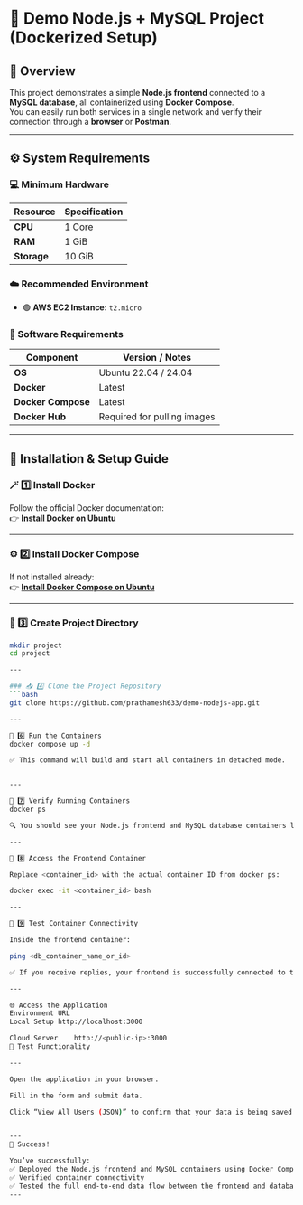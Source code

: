 # 🚀 Demo Node.js + MySQL Project (Dockerized Setup)

## 🧠 Overview
This project demonstrates a simple **Node.js frontend** connected to a **MySQL database**, all containerized using **Docker Compose**.  
You can easily run both services in a single network and verify their connection through a **browser** or **Postman**.

---

## ⚙️ System Requirements

### 💻 Minimum Hardware
| Resource | Specification |
|-----------|----------------|
| **CPU**   | 1 Core |
| **RAM**   | 1 GiB |
| **Storage** | 10 GiB |

### ☁️ Recommended Environment
- 🟢 **AWS EC2 Instance:** `t2.micro`

### 🧰 Software Requirements
| Component | Version / Notes |
|------------|----------------|
| **OS** | Ubuntu 22.04 / 24.04 |
| **Docker** | Latest |
| **Docker Compose** | Latest |
| **Docker Hub** | Required for pulling images |

---

## 🧾 Installation & Setup Guide

### 🪄 1️⃣ Install Docker
Follow the official Docker documentation:  
👉 [**Install Docker on Ubuntu**](https://docs.docker.com/engine/install/ubuntu/)

---

### ⚙️ 2️⃣ Install Docker Compose
If not installed already:  
👉 [**Install Docker Compose on Ubuntu**](https://www.digitalocean.com/community/tutorials/how-to-install-and-use-docker-compose-on-ubuntu-20-04)

---

### 📁 3️⃣ Create Project Directory
```bash
mkdir project
cd project

---

### 📥 4️⃣ Clone the Project Repository
```bash
git clone https://github.com/prathamesh633/demo-nodejs-app.git

---

🚀 6️⃣ Run the Containers
docker compose up -d

✅ This command will build and start all containers in detached mode.


---

🧰 7️⃣ Verify Running Containers
docker ps

🔍 You should see your Node.js frontend and MySQL database containers listed.

---

🐚 8️⃣ Access the Frontend Container

Replace <container_id> with the actual container ID from docker ps:

docker exec -it <container_id> bash

---

🔗 9️⃣ Test Container Connectivity

Inside the frontend container:

ping <db_container_name_or_id>

✅ If you receive replies, your frontend is successfully connected to the database.

---

🌐 Access the Application
Environment	URL
Local Setup	http://localhost:3000

Cloud Server	http://<public-ip>:3000
🧩 Test Functionality

---

Open the application in your browser.

Fill in the form and submit data.

Click “View All Users (JSON)” to confirm that your data is being saved to the MySQL database.


---
🎉 Success!

You’ve successfully:
✅ Deployed the Node.js frontend and MySQL containers using Docker Compose
✅ Verified container connectivity
✅ Tested the full end-to-end data flow between the frontend and database
---